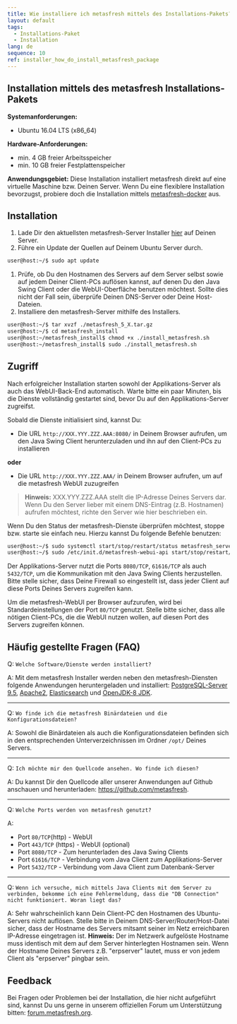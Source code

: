 ```yaml
---
title: Wie installiere ich metasfresh mittels des Installations-Pakets?
layout: default
tags:
  - Installations-Paket
  - Installation
lang: de
sequence: 10
ref: installer_how_do_install_metasfresh_package
---
```


## Installation mittels des metasfresh Installations-Pakets

**Systemanforderungen:**
* Ubuntu 16.04 LTS (x86_64)

**Hardware-Anforderungen:**
* min. 4 GB freier Arbeitsspeicher
* min. 10 GB freier Festplattenspeicher

**Anwendungsgebiet:**
Diese Installation installiert metasfresh direkt auf eine virtuelle Maschine bzw. Deinen Server.
Wenn Du eine flexiblere Installation bevorzugst, probiere doch die Installation mittels [metasfresh-docker](Wie_installiere_ich_den_metasfresh_Stack_mit_Docker) aus.


## Installation
1. Lade Dir den aktuellsten metasfresh-Server Installer [hier](https://metasfresh.com/download/) auf Deinen Server.
1. Führe ein Update der Quellen auf Deinem Ubuntu Server durch.
```bash
user@host:~/$ sudo apt update
```
1. Prüfe, ob Du den Hostnamen des Servers auf dem Server selbst sowie auf jedem Deiner Client-PCs auflösen kannst, auf denen Du den Java Swing Client oder die WebUI-Oberfläche benutzen möchtest. Sollte dies nicht der Fall sein, überprüfe Deinen DNS-Server oder Deine Host-Dateien.
1. Installiere den metasfresh-Server mithilfe des Installers.

```bash
user@host:~/$ tar xvzf ./metasfresh_5_X.tar.gz
user@host:~/$ cd metasfresh_install
user@host:~/metasfresh_install$ chmod +x ./install_metasfresh.sh
user@host:~/metasfresh_install$ sudo ./install_metasfresh.sh
```

## Zugriff

Nach erfolgreicher Installation starten sowohl der Applikations-Server als auch das WebUI-Back-End automatisch. Warte bitte ein paar Minuten, bis die Dienste vollständig gestartet sind, bevor Du auf den Applikations-Server zugreifst.

Sobald die Dienste initialisiert sind, kannst Du:
* Die URL `http://XXX.YYY.ZZZ.AAA:8080/` in Deinem Browser aufrufen, um den Java Swing Client herunterzuladen und ihn auf den Client-PCs zu installieren<br>

**oder**

* Die URL `http://XXX.YYY.ZZZ.AAA/` in Deinem Browser aufrufen, um auf die metasfresh WebUI zuzugreifen
 >**Hinweis:** XXX.YYY.ZZZ.AAA stellt die IP-Adresse Deines Servers dar. Wenn Du den Server lieber mit einem DNS-Eintrag (z.B. Hostnamen) aufrufen möchtest, richte den Server wie hier beschrieben ein.

Wenn Du den Status der metasfresh-Dienste überprüfen möchtest, stoppe bzw. starte sie einfach neu. Hierzu kannst Du folgende Befehle benutzen:
```bash
user@host:~/$ sudo systemctl start/stop/restart/status metasfresh_server.service
user@host:~/$ sudo /etc/init.d/metasfresh-webui-api start/stop/restart/status
```

Der Applikations-Server nutzt die Ports `8080/TCP`, `61616/TCP` als auch `5432/TCP`, um die Kommunikation mit den Java Swing Clients herzustellen. Bitte stelle sicher, dass Deine Firewall so eingestellt ist, dass jeder Client auf diese Ports Deines Servers zugreifen kann.

Um die metasfresh-WebUI per Browser aufzurufen, wird bei Standardeinstellungen der Port `80/TCP` genutzt. Stelle bitte sicher, dass alle nötigen Client-PCs, die die WebUI nutzen wollen, auf diesen Port des Servers zugreifen können.


## Häufig gestellte Fragen (FAQ)
Q: `Welche Software/Dienste werden installiert?`

A: Mit dem metasfresh Installer werden neben den metasfresh-Diensten folgende Anwendungen heruntergeladen und installiert: [PostgreSQL-Server 9.5](https://www.postgresql.org/), [Apache2](https://httpd.apache.org/), [Elasticsearch](https://www.elastic.co/) und [OpenJDK-8 JDK](http://openjdk.java.net/projects/jdk8/).

---

Q: `Wo finde ich die metasfresh Binärdateien und die Konfigurationsdateien?`

A: Sowohl die Binärdateien als auch die Konfigurationsdateien befinden sich in den entsprechenden Unterverzeichnissen im Ordner `/opt/` Deines Servers.

---

Q: `Ich möchte mir den Quellcode ansehen. Wo finde ich diesen?`

A: Du kannst Dir den Quellcode aller unserer Anwendungen auf Github anschauen und herunterladen: https://github.com/metasfresh.

---

Q: `Welche Ports werden von metasfresh genutzt?`

A:
* Port `80/TCP`(http) - WebUI
* Port `443/TCP` (https) - WebUI (optional)
* Port `8080/TCP` - Zum herunterladen des Java Swing Clients
* Port `61616/TCP` - Verbindung vom Java Client zum Applikations-Server
* Port `5432/TCP` - Verbindung vom Java Client zum Datenbank-Server

---

Q: `Wenn ich versuche, mich mittels Java Clients mit dem Server zu verbinden, bekomme ich eine Fehlermeldung, dass die "DB Connection" nicht funktioniert. Woran liegt das?`

A: Sehr wahrscheinlich kann Dein Client-PC den Hostnamen des Ubuntu-Servers nicht auflösen. Stelle bitte in Deinem DNS-Server/Router/Host-Datei sicher, dass der Hostname des Servers mitsamt seiner im Netz erreichbaren IP-Adresse eingetragen ist.
**Hinweis:** Der im Netzwerk aufgelöste Hostname muss identisch mit dem auf dem Server hinterlegten Hostnamen sein. Wenn der Hostname Deines Servers z.B. "erpserver" lautet, muss er von jedem Client als "erpserver" pingbar sein.


## Feedback

Bei Fragen oder Problemen bei der Installation, die hier nicht aufgeführt sind, kannst Du uns gerne in unserem offiziellen Forum um Unterstützung bitten: [forum.metasfresh.org](http://forum.metasfresh.org).
